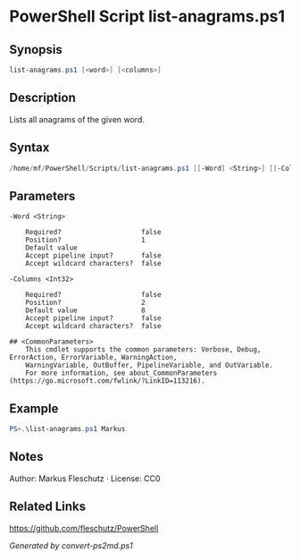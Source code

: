 # PowerShell Script list-anagrams.ps1

## Synopsis
```powershell
list-anagrams.ps1 [<word>] [<columns>]
```

## Description
Lists all anagrams of the given word.

## Syntax
```powershell
/home/mf/PowerShell/Scripts/list-anagrams.ps1 [[-Word] <String>] [[-Columns] <Int32>] [<CommonParameters>]
```

## Parameters

```
-Word <String>
    
    Required?                    false
    Position?                    1
    Default value                
    Accept pipeline input?       false
    Accept wildcard characters?  false
```

```
-Columns <Int32>
    
    Required?                    false
    Position?                    2
    Default value                8
    Accept pipeline input?       false
    Accept wildcard characters?  false
```

```
## <CommonParameters>
    This cmdlet supports the common parameters: Verbose, Debug, ErrorAction, ErrorVariable, WarningAction, 
    WarningVariable, OutBuffer, PipelineVariable, and OutVariable.
    For more information, see about_CommonParameters (https://go.microsoft.com/fwlink/?LinkID=113216).
```

## Example
```powershell
PS>.\list-anagrams.ps1 Markus
```


## Notes
Author: Markus Fleschutz · License: CC0

## Related Links
https://github.com/fleschutz/PowerShell

*Generated by convert-ps2md.ps1*
